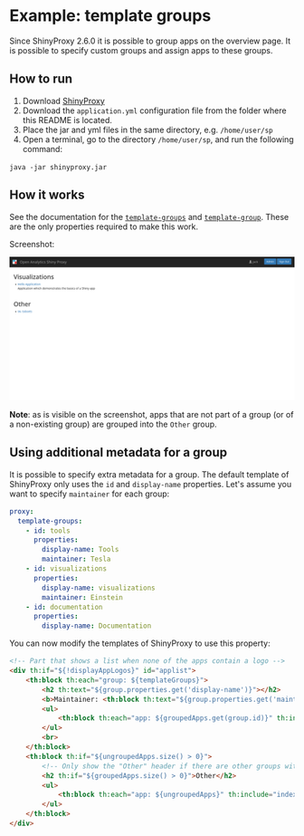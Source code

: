 # Example: template groups

Since ShinyProxy 2.6.0 it is possible to group apps on the overview page. It is
possible to specify custom groups and assign apps to these groups.

## How to run

1. Download [ShinyProxy](https://www.shinyproxy.io/downloads "ShinyProxy website")
2. Download the `application.yml` configuration file from the folder where this README is located.
3. Place the jar and yml files in the same directory, e.g. `/home/user/sp`
4. Open a terminal, go to the directory `/home/user/sp`, and run the following command:

`java -jar shinyproxy.jar`

## How it works

See the documentation for the [`template-groups`]() and [`template-group`]().
These are the only properties required to make this work.

Screenshot:

![Screenshot of the template group feature](screenshot.png)

**Note**: as is visible on the screenshot, apps that are not part of a group (or
of a non-existing group) are grouped into the `Other` group.

## Using additional metadata for a group

It is possible to specify extra metadata for a group. The default template of
ShinyProxy only uses the `id` and `display-name` properties. Let's assume you
want to specify `maintainer` for each group:

```yaml
proxy:
  template-groups:
    - id: tools
      properties:
        display-name: Tools
        maintainer: Tesla
    - id: visualizations
      properties:
        display-name: visualizations
        maintainer: Einstein
    - id: documentation
      properties:
        display-name: Documentation
```

You can now modify the templates of ShinyProxy to use this property:

```html
<!-- Part that shows a list when none of the apps contain a logo -->
<div th:if="${!displayAppLogos}" id="applist">
    <th:block th:each="group: ${templateGroups}">
        <h2 th:text="${group.properties.get('display-name')}"></h2>
        <b>Maintainer: <th:block th:text="${group.properties.get('maintainer')}"></b>
        <ul>
            <th:block th:each="app: ${groupedApps.get(group.id)}" th:include="index :: app(${app})"/>
        </ul>
        <br>
    </th:block>
    <th:block th:if="${ungroupedApps.size() > 0}">
        <!-- Only show the "Other" header if there are other groups with apps -->
        <h2 th:if="${groupedApps.size() > 0}">Other</h2>
        <ul>
            <th:block th:each="app: ${ungroupedApps}" th:include="index :: app(${app})"/>
        </ul>
    </th:block>
</div>
```
